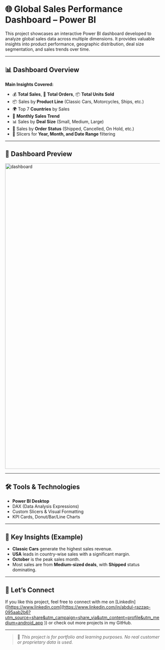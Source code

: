 # 🌐 Global Sales Performance Dashboard – Power BI

This project showcases an interactive Power BI dashboard developed to analyze global sales data across multiple dimensions. It provides valuable insights into product performance, geographic distribution, deal size segmentation, and sales trends over time.

---

## 📊 Dashboard Overview

**Main Insights Covered:**
- 💰 **Total Sales**, 🧾 **Total Orders**, 📦 **Total Units Sold**
- 📦 Sales by **Product Line** (Classic Cars, Motorcycles, Ships, etc.)
- 🌍 Top 7 **Countries** by Sales
- 📅 **Monthly Sales Trend**
- 📊 Sales by **Deal Size** (Small, Medium, Large)
- 📑 Sales by **Order Status** (Shipped, Cancelled, On Hold, etc.)
- 📆 Slicers for **Year, Month, and Date Range** filtering

---

## 📸 Dashboard Preview

<img width="1762" height="992" alt="dashboard" src="https://github.com/user-attachments/assets/e1e166df-d0cd-4303-8072-18d0c57fa83d" />



---

## 🛠️ Tools & Technologies

- **Power BI Desktop**
- DAX (Data Analysis Expressions)
- Custom Slicers & Visual Formatting
- KPI Cards, Donut/Bar/Line Charts

---

## 🧠 Key Insights (Example)

- **Classic Cars** generate the highest sales revenue.
- **USA** leads in country-wise sales with a significant margin.
- **October** is the peak sales month.
- Most sales are from **Medium-sized deals**, with **Shipped** status dominating.

---

## 🤝 Let’s Connect

If you like this project, feel free to connect with me on [LinkedIn]([https://www.linkedin.com](https://www.linkedin.com/in/abdul-razzaq-095aab2b6?utm_source=share&utm_campaign=share_via&utm_content=profile&utm_medium=android_app )) or check out more projects in my GitHub.

---

> 📌 *This project is for portfolio and learning purposes. No real customer or proprietary data is used.*

